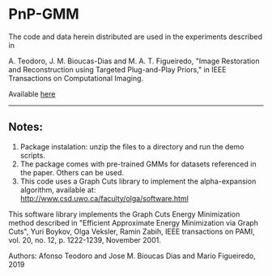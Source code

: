 
# PnP-GMM

The code and data herein distributed are used in the experiments described in

A. Teodoro, J. M. Bioucas-Dias and M. A. T. Figueiredo, "Image Restoration and Reconstruction using Targeted Plug-and-Play Priors," in IEEE Transactions on Computational Imaging.

Available [here](https://ieeexplore.ieee.org/document/8705392/)

---

## Notes:

1. Package instalation: unzip the files to a directory and run the demo scripts.
2. The package comes with pre-trained GMMs for datasets referenced in the paper. Others can be used.
3. This code uses a Graph Cuts library to implement the alpha-expansion algorithm, available at: http://www.csd.uwo.ca/faculty/olga/software.html

This software library implements the Graph Cuts Energy Minimization method described in "Efficient Approximate Energy Minimization via Graph Cuts", Yuri Boykov, Olga Veksler, Ramin Zabih, IEEE transactions on PAMI, vol. 20, no. 12, p. 1222-1239, November 2001.


Authors: Afonso Teodoro and Jose M. Bioucas Dias and Mario Figueiredo, 2019